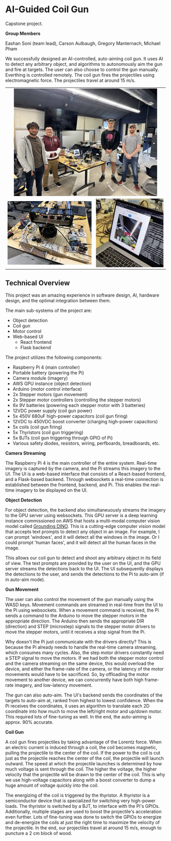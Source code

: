 # AI-Guided Coil Gun

Capstone project.

**Group Members**

Eashan Soni (team lead), Carson Aulbaugh, Gregory Manternach, Michael Pham

We successfully designed an AI-controlled, auto-aiming coil gun. It uses AI 
to detect any arbitrary object, and algorithms to autonomously aim the gun 
and fire at targets. The user can also choose to control the gun manually. 
Everthing is controlled remotely. The coil gun fires the projectiles using 
electromagnetic force. The projectiles travel at around 15 m/s.

<table>
  <tr>
    <td colspan="3" align="center"><img src="demo-images/group-photo.jpg" width="450" /></td>
  </tr>
  <tr>
    <td><img src="demo-images/coil-gun.jpg" width="500" /></td>
    <td><img src="demo-images/user-interface.png" width="400" /></td>
  </tr>
</table>

## Technical Overview
This project was an amazing experience in software design, AI, hardware 
design, and the optimal integration between them.

The main sub-systems of the project are:
- Object detection
- Coil gun
- Motor control
- Web-based UI
  - React frontend
  - Flask backend

The project utilizes the following components:
- Raspberry Pi 4 (main controller)
- Portable battery (powering the Pi)
- Camera module (imagery)
- AWS GPU instance (object detection)
- Arduino (motor control interface)
- 2x Stepper motors (gun movement)
- 2x Stepper motor controllers (controlling the stepper motors)
- 6x 9V batteries (powering each stepper motor with 3 batteries)
- 12VDC power supply (coil gun power)
- 5x 450V 680uF high-power capacitors (coil gun firing)
- 12VDC to 450VDC boost converter (charging high-power capacitors)
- 5x coils (coil gun firing)
- 5x Thyristors (coil gun triggering)
- 5x BJTs (coil gun triggering through GPIO of Pi)
- Various safety diodes, resistors, wiring, perfboards, breadboards, etc.

**Camera Streaming**

The Raspberry Pi 4 is the main controller of the entire system. Real-time 
imagery is captured by the camera, and the Pi streams this imagery to the 
UI. The UI is a web-based interface that consists of a React-based frontend, 
and a Flask-based backend. Through websockets a real-time connection is 
established between the frontend, backend, and Pi. This enables the real-time 
imagery to be displayed on the UI.

**Object Detection**

For object detection, the backend also simultaneuously streams the imagery 
to the GPU server using websockets. This GPU server is a deep learning 
instance commissioned on AWS that hosts a multi-modal computer vision model 
called [Grounding DINO](https://github.com/IDEA-Research/GroundingDINO). 
This is a cutting-edge computer vision model that accepts text prompts to 
detect any object in an image. For example, I can prompt 'windows', and it 
will detect all the windows in the image. Or I could prompt 'human faces', 
and it will detect all the human faces in the image.

This allows our coil gun to detect and shoot any arbitrary object in its 
field of view. The text prompts are provided by the user on the UI, and the 
GPU server streams the detections back to the UI. The UI subsequently 
displays the detections to the user, and sends the detections to the Pi to 
auto-aim (if in auto-aim mode).

**Gun Movement**

The user can also control the movement of the gun manually using the WASD 
keys. Movement commands are streamed in real-time from the UI to the Pi 
using websockets. When a movement command is received, the Pi sends a command 
to the Arduino to move the stepper motors in the appropriate direction. The 
Arduino then sends the appropriate DIR (direction) and STEP (microstep) 
signals to the stepper motor drivers to move the stepper motors, until it 
receives a stop signal from the Pi.

Why doesn't the Pi just communicate with the drivers directly? This is 
because the Pi already needs to handle the real-time camera streaming, which 
consumes many cycles. Also, the step motor drivers constantly need a STEP 
signal to move the motors. If we had both the stepper motor control and the 
camera streaming on the same device, this would overload the device, and 
either the frame-rate of the camera, or the latency of the motor movements 
would have to be sacrificed. So, by offloading the motor movement to another 
device, we can concurrently have both high frame-rate imagery, and 
low-latency movement.

The gun can also auto-aim. The UI's backend sends the coordinates of the 
targets to auto-aim at, ranked from highest to lowest confidence. When the Pi 
receives the coordinates, it uses an algorithm to translate each 2D 
coordinate into how much to move the left/right motor and up/down motor. 
This required lots of fine-tuning as well. In the end, the auto-aiming is 
approx. 90% accurate.

**Coil Gun**

A coil gun fires projectiles by taking advantage of the Lorentz force. When 
an electric current is induced through a coil, the coil becomes magnetic, 
pulling the projectile to the center of the coil. If the power to the coil 
is cut just as the projectile reaches the center of the coil, the projectile 
will launch outward. The speed at which the projectile launches is determined 
by how much voltage is sent through the coil. The higher the voltage, the 
higher velocity that the projectile will be drawn to the center of the coil. 
This is why we use high-voltage capacitors along with a boost converter to 
dump a huge amount of voltage quickly into the coil.

The energizing of the coil is triggered by the thyristor. A thyristor is a 
semiconductor device that is specialized for switching very high-power loads. 
The thyristor is switched by a BJT, to interface with the Pi's GPIOs. 
Additionally, multiple stages are used to boost the projectile's acceleration 
even further. Lots of fine-tuning was done to switch the GPIOs to energize 
and de-energize the coils at just the right time to maximize the velocity 
of the projectile. In the end, our projectiles travel at around 15 m/s, 
enough to puncture a 2 cm block of wood.